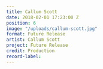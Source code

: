 ```yaml
---
title: Callum Scott
date: 2018-02-01 17:23:00 Z
position: 6
image: "/uploads/callum-scott.jpg"
format: Future Release
artist: Callum Scott
project: Future Release
credit: Production
record-label: 
---
```


